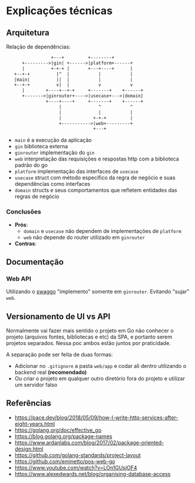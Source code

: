 # Explicações técnicas

## Arquitetura

Relação de dependências:

```txt
                 +---+         +--------+
      +--------->|gin| +------>|platform+------+
      |          +-+-+ |       +---+----+      |
   +--+-+          |^  |           |           |
   |main|          ||  |           |           |
   +--+-+          v|  |           v           v
      |        +----+--+-+     +-------+    +------+
      +------->|ginrouter+---->|usecase+--->|domain|
               +----+----+     +-------+    +------+
                    |              ^           ^
                    |              |           |
                    |            +-+-+         |
                    +----------->|web+---------+
                                 +---+
```

- `main` é a execução da aplicação
- `gin` biblioteca externa
- `ginrouter` implementação do `gin`
- `web` interpretação das requisições e respostas http com a biblioteca padrão do go
- `platform` implementação das interfaces de `usecase`
- `usecase` struct com método específico da regra de negócio e suas dependências como interfaces
- `domain` structs e seus comportamentos que refletem entidades das regras de negócio

### Conclusões

- **Prós**:
    - `domain` e `usecase` não dependem de implementações de `platform`
    - `web` não depende do router utilizado em `ginrouter`
- **Contras**:

## Documentação

### Web API

Utilizando o [swaggo](https://github.com/swaggo/swag) "implemento" somente em `ginrouter`. Evitando "sujar" `web`.

<!-- ### Package API-->

<!-- ## Testes -->

## Versionamento de UI vs API

Normalmente vai fazer mais sentido o projeto em Go não conhecer o projeto (arquivos fontes, bibliotecas e etc) da SPA, e portanto serem projetos separados. Nessa poc ambos estão juntos por praticidade.

A separação pode ser feita de duas formas:

- Adicionar no `.gitignore` a pasta `web/app` e codar ali dentro utilizando o backend real **(recomendado)**
- Ou criar o projeto em qualquer outro diretório fora do projeto e utilizar um servidor falso

## Referências

- https://pace.dev/blog/2018/05/09/how-I-write-http-services-after-eight-years.html
- https://golang.org/doc/effective_go
- https://blog.golang.org/package-names
- https://www.ardanlabs.com/blog/2017/02/package-oriented-design.html
- https://github.com/golang-standards/project-layout
- https://github.com/eminetto/pos-web-go
- https://www.youtube.com/watch?v=LOn1GUsjOF4
- https://www.alexedwards.net/blog/organising-database-access
